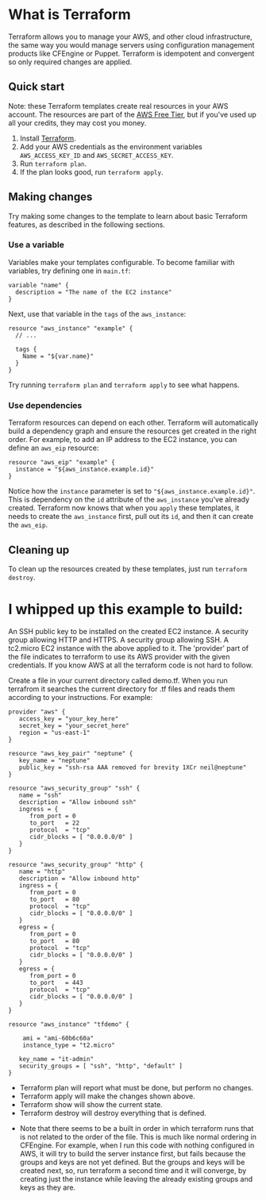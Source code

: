 # What is Terraform 
Terraform allows you to manage your AWS, and other cloud infrastructure, the same way you would manage servers using configuration management products like CFEngine or Puppet. Terraform is idempotent and convergent so only required changes are applied.



## Quick start

Note: these Terraform templates create real resources in your AWS account. The resources are part of the [AWS Free
Tier](https://aws.amazon.com/free/), but if you've used up all your credits, they may cost you money.

1. Install [Terraform](https://www.terraform.io/).
2. Add your AWS credentials as the environment variables `AWS_ACCESS_KEY_ID` and `AWS_SECRET_ACCESS_KEY`.
3. Run `terraform plan`.
4. If the plan looks good, run `terraform apply`.


## Making changes

Try making some changes to the template to learn about basic Terraform features, as described in the following sections.

### Use a variable

Variables make your templates configurable. To become familiar with variables, try defining one in `main.tf`:

```hcl
variable "name" {
  description = "The name of the EC2 instance"
}
```

Next, use that variable in the `tags` of the `aws_instance`:

```hcl
resource "aws_instance" "example" {
  // ...

  tags {
    Name = "${var.name}"
  }
}
```

Try running `terraform plan` and `terraform apply` to see what happens.

### Use dependencies

Terraform resources can depend on each other. Terraform will automatically build a dependency graph and ensure the
resources get created in the right order. For example, to add an IP address to the EC2 instance, you can define an
`aws_eip` resource:

```hcl
resource "aws_eip" "example" {
  instance = "${aws_instance.example.id}"
}
```

Notice how the `instance` parameter is set to `"${aws_instance.example.id}"`. This is dependency on the `id` attribute
of the `aws_instance` you've already created. Terraform now knows that when you `apply` these templates, it needs to
create the `aws_instance` first, pull out its `id`, and then it can create the `aws_eip`.

## Cleaning up

To clean up the resources created by these templates, just run `terraform destroy`.



# I whipped up this example to build:

An SSH public key to be installed on the created EC2 instance.
A security group allowing HTTP and HTTPS.
A security group allowing SSH.
A tc2.micro EC2 instance with the above applied to it.
The 'provider' part of the file indicates to terraform to use its AWS provider with the given credentials. If you know AWS at all the terraform code is not hard to follow.

Create a file in your current directory called demo.tf. When you run terrafrom it searches the current directory for .tf files and reads them according to your instructions. For example:

```
provider "aws" {
   access_key = "your_key_here"
   secret_key = "your_secret_here"
   region = "us-east-1"
}

resource "aws_key_pair" "neptune" {
   key_name = "neptune"
   public_key = "ssh-rsa AAA removed for brevity 1XCr neil@neptune"
}

resource "aws_security_group" "ssh" {
   name = "ssh"
   description = "Allow inbound ssh"
   ingress = {
      from_port = 0
      to_port   = 22
      protocol  = "tcp"
      cidr_blocks = [ "0.0.0.0/0" ]
   }
}

resource "aws_security_group" "http" {
   name = "http"
   description = "Allow inbound http"
   ingress = {
      from_port = 0
      to_port   = 80 
      protocol  = "tcp"
      cidr_blocks = [ "0.0.0.0/0" ]
   }
   egress = {
      from_port = 0
      to_port   = 80
      protocol  = "tcp"
      cidr_blocks = [ "0.0.0.0/0" ]
   }
   egress = {
      from_port = 0
      to_port   = 443
      protocol  = "tcp"
      cidr_blocks = [ "0.0.0.0/0" ]
   }
}

resource "aws_instance" "tfdemo" {

    ami = "ami-60b6c60a"
    instance_type = "t2.micro"

   key_name = "it-admin"
   security_groups = [ "ssh", "http", "default" ]
}
```

- Terraform plan will report what must be done, but perform no changes.
- Terraform apply will make the changes shown above.
- Terraform show will show the current state.
- Terraform destroy will destroy everything that is defined.

* Note that there seems to be a built in order in which terraform runs that is not related to the order of the file. This is much like normal ordering in CFEngine. For example, when I run this code with nothing configured in AWS, it will try to build the server instance first, but fails because the groups and keys are not yet defined. But the groups and keys will be created next, so, run terraform a second time and it will converge, by creating just the instance while leaving the already existing groups and keys as they are.

